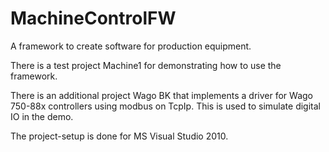 # MachineControlFW
A framework to create software for production equipment.

There is a test project Machine1 for demonstrating how to use the framework.

There is an additional project Wago BK that implements a driver for Wago 750-88x controllers using modbus on TcpIp.
This is used to simulate digital IO in the demo.


The project-setup is done for MS Visual Studio 2010.